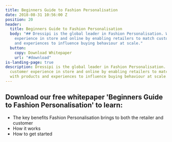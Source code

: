 ```yaml
---
title: Beginners Guide to Fashion Personalisation
date: 2018-08-31 10:56:00 Z
position: 20
header:
  title: Beginners Guide to Fashion Personalisation
  body: "## Dressipi is the global leader in Fashion Personalisation. We improve customer
    experience in store and online by enabling retailers to match customers with products
    and experiences to influence buying behaviour at scale."
  button:
    copy: Download Whitepaper
    url: "#download"
is-landing-page: true
description: Dressipi is the global leader in Fashion Personalisation. We improve
  customer experience in store and online by enabling retailers to match customers
  with products and experiences to influence buying behaviour at scale.
---
```


## Download our free whitepaper 'Beginners Guide to Fashion Personalisation' to learn:

* The key benefits Fashion Personalisation brings to both the retailer and customer
* How it works
* How to get started